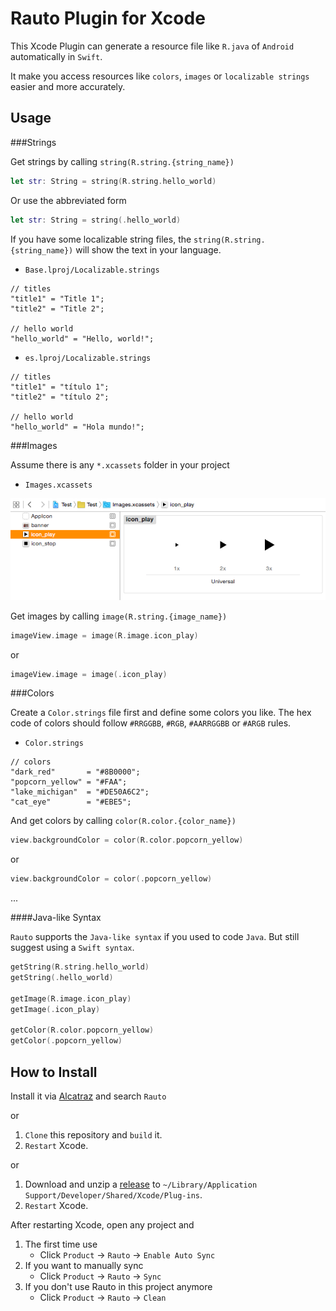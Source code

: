 Rauto Plugin for Xcode
======================

This Xcode Plugin can generate a resource file like `R.java` of `Android` automatically in `Swift`.

It make you access resources like `colors`, `images` or `localizable strings` easier and more accurately.

Usage
-----

###Strings

Get strings by calling `string(R.string.{string_name})`

```swift
let str: String = string(R.string.hello_world)
```

Or use the abbreviated form

```swift
let str: String = string(.hello_world)
```

If you have some localizable string files, the `string(R.string.{string_name})` will show the text in your language.

* `Base.lproj/Localizable.strings`

```
// titles
"title1" = "Title 1";
"title2" = "Title 2";

// hello world
"hello_world" = "Hello, world!";
```

* `es.lproj/Localizable.strings`

```
// titles
"title1" = "título 1";
"title2" = "título 2";

// hello world
"hello_world" = "Hola mundo!";
```			

###Images

Assume there is any `*.xcassets` folder in your project

* `Images.xcassets`

<img src="./screenshots/pic_assets.png" width = "640" alt="Image.xcassets" />

Get images by calling `image(R.string.{image_name})`

```swift
imageView.image = image(R.image.icon_play)
```

or

```swift
imageView.image = image(.icon_play)
```

###Colors

Create a `Color.strings` file first and define some colors you like. The hex code of colors should follow `#RRGGBB`, `#RGB`, `#AARRGGBB` or `#ARGB` rules.

* `Color.strings`

```
// colors
"dark_red"       = "#8B0000";
"popcorn_yellow" = "#FAA";
"lake_michigan"  = "#DE50A6C2";
"cat_eye"        = "#EBE5";
```

And get colors by calling `color(R.color.{color_name})`

```swift
view.backgroundColor = color(R.color.popcorn_yellow)
```

or

```swift
view.backgroundColor = color(.popcorn_yellow)
```

... 

####Java-like Syntax

`Rauto` supports the `Java-like syntax` if you used to code `Java`. But still suggest using a `Swift syntax`.

```swift
getString(R.string.hello_world)
getString(.hello_world)

getImage(R.image.icon_play)
getImage(.icon_play)

getColor(R.color.popcorn_yellow)
getColor(.popcorn_yellow)
```

How to Install
--------------

Install it via <a href="http://alcatraz.io/">Alcatraz</a> and search `Rauto`

or

1. `Clone` this repository and `build` it.
2. `Restart` Xcode.

or

1. Download and unzip a <a href="https://github.com/azurechen/Rauto/releases">release</a> to `~/Library/Application Support/Developer/Shared/Xcode/Plug-ins`.
2. `Restart` Xcode.

After restarting Xcode, open any project and 

1. The first time use
   * Click `Product` -> `Rauto` -> `Enable Auto Sync`
2. If you want to manually sync
   * Click `Product` -> `Rauto` -> `Sync`
3. If you don't use Rauto in this project anymore
   * Click `Product` -> `Rauto` -> `Clean` 

